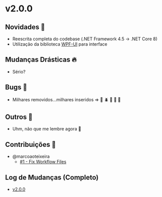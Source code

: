 # v2.0.0

## Novidades :tada:

* Reescrita completa do codebase (.NET Framework 4.5 -> .NET Core 8)
* Utilização da biblioteca [WPF-UI](https://github.com/lepoco/wpfui) para interface

## Mudanças Drásticas :fire:

* Sério?

## Bugs :bug:

* Milhares removidos...milhares inseridos => :bug: :beetle: :honeybee: :ant: :snail:

## Outros :arrows_counterclockwise:

* Uhm, não que me lembre agora :thinking:

## Contribuições :raising_hand:

* @marcoaoteixeira
  * [#1 - Fix Workflow Files](https://github.com/marcoaoteixeira/InfoPhoenix/pull/1)

## Log de Mudanças (Completo)

* [v2.0.0](https://github.com/marcoaoteixeira/InfoPhoenix/commits/v2.0.0)